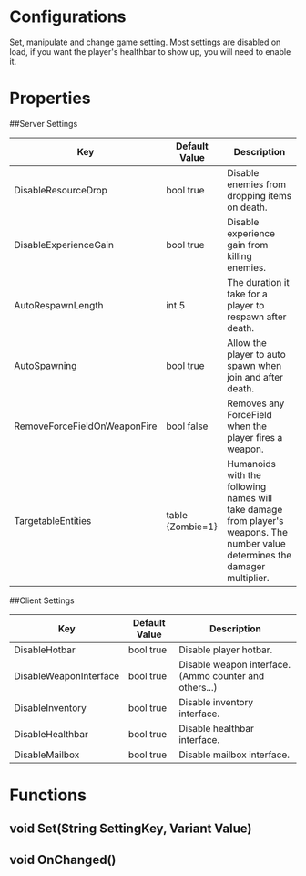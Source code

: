 # Configurations
Set, manipulate and change game setting. Most settings are disabled on load, if you want the player's healthbar to show up, you will need to enable it.

# Properties

##Server Settings

| Key | Default Value | Description |
| --- | --- | --- |
| DisableResourceDrop | bool true | Disable enemies from dropping items on death. |
| DisableExperienceGain | bool true | Disable experience gain from killing enemies. |
| AutoRespawnLength | int 5 | The duration it take for a player to respawn after death. |
| AutoSpawning | bool true | Allow the player to auto spawn when join and after death. |
| RemoveForceFieldOnWeaponFire | bool false | Removes any ForceField when the player fires a weapon. |
| TargetableEntities | table {Zombie=1} | Humanoids with the following names will take damage from player's weapons. The number value determines the damager multiplier. |

##Client Settings

| Key | Default Value | Description |
| --- | --- | --- |
| DisableHotbar | bool true | Disable player hotbar. |
| DisableWeaponInterface | bool true | Disable weapon interface. (Ammo counter and others...) |
| DisableInventory | bool true | Disable inventory interface. |
| DisableHealthbar | bool true | Disable healthbar interface. |
| DisableMailbox | bool true | Disable mailbox interface. |

# Functions
## void Set(String SettingKey, Variant Value)
## void OnChanged()
